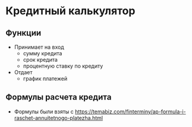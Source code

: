 # Кредитный калькулятор

## Функции 

* Принимает на вход
  * сумму кредита
  * срок кредита
  * процентную ставку по кредиту
* Отдает 
  * график платежей

## Формулы расчета кредита

* Формулы были взяты с https://temabiz.com/finterminy/ap-formula-i-raschet-annuitetnogo-platezha.html
